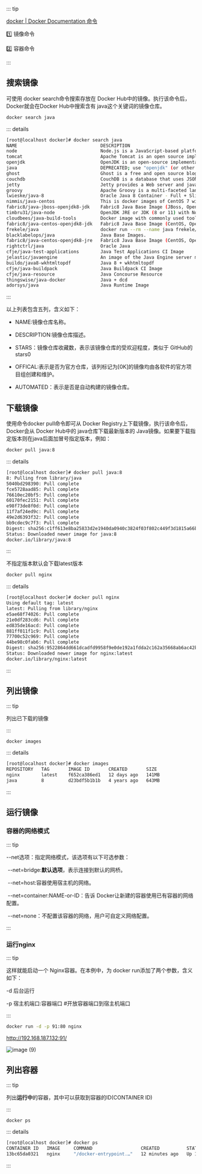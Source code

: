 ::: tip

[docker | Docker Documentation 命令](https://docs.docker.com/engine/reference/commandline/docker/) 

:one: 镜像命令

:two: 容器命令

:::



## **搜索镜像**

可使用 docker search命令搜索存放在 Docker Hub中的镜像。执行该命令后， Docker就会在Docker Hub中搜索含有 java这个关键词的镜像仓库。

```sh
docker search java
```

::: details

```sh
[root@localhost docker]# docker search java
NAME                               DESCRIPTION                                     STARS     OFFICIAL   AUTOMATED
node                               Node.js is a JavaScript-based platform for s…   10852     [OK]
tomcat                             Apache Tomcat is an open source implementati…   3193      [OK]
openjdk                            OpenJDK is an open-source implementation of …   3058      [OK]
java                               DEPRECATED; use "openjdk" (or other JDK impl…   1976      [OK]
ghost                              Ghost is a free and open source blogging pla…   1451      [OK]
couchdb                            CouchDB is a database that uses JSON for doc…   451       [OK]
jetty                              Jetty provides a Web server and javax.servle…   379       [OK]
groovy                             Apache Groovy is a multi-faceted language fo…   120       [OK]
lwieske/java-8                     Oracle Java 8 Container - Full + Slim - Base…   50                   [OK]
nimmis/java-centos                 This is docker images of CentOS 7 with diffe…   42                   [OK]
fabric8/java-jboss-openjdk8-jdk    Fabric8 Java Base Image (JBoss, OpenJDK 8)      29                   [OK]
timbru31/java-node                 OpenJDK JRE or JDK (8 or 11) with Node.js 12…   19                   [OK]
cloudbees/java-build-tools         Docker image with commonly used tools to bui…   16                   [OK]
fabric8/java-centos-openjdk8-jdk   Fabric8 Java Base Image (CentOS, OpenJDK 8, …   14                   [OK]
frekele/java                       docker run --rm --name java frekele/java        12                   [OK]
blacklabelops/java                 Java Base Images.                               8                    [OK]
fabric8/java-centos-openjdk8-jre   Fabric8 Java Base Image (CentOS, OpenJDK 8, …   4                    [OK]
rightctrl/java                     Oracle Java                                     3                    [OK]
cfje/java-test-applications        Java Test Applications CI Image                 2
jelastic/javaengine                An image of the Java Engine server maintaine…   1
buildo/java8-wkhtmltopdf           Java 8 + wkhtmltopdf                            1                    [OK]
cfje/java-buildpack                Java Buildpack CI Image                         1
cfje/java-resource                 Java Concourse Resource                         1
thingswise/java-docker             Java + dcd                                      0                    [OK]
adorsys/java                       Java Runtime Image                              0                    [OK]
```

:::

以上列表包含五列，含义如下：

- NAME:镜像仓库名称。

- DESCRIPTION:镜像仓库描述。

- STARS：镜像仓库收藏数，表示该镜像仓库的受欢迎程度，类似于 GitHub的 stars0

- OFFICAL:表示是否为官方仓库，该列标记为[0K]的镜像均由各软件的官方项目组创建和维护。

- AUTOMATED：表示是否是自动构建的镜像仓库。



## 下载镜像

使用命令docker pull命令即可从 Docker Registry上下载镜像，执行该命令后，Docker会从 Docker Hub中的 java仓库下载最新版本的 Java镜像。如果要下载指定版本则在java后面加冒号指定版本，例如：

```sh
docker pull java:8
```

::: details

```sh
[root@localhost docker]# docker pull java:8
8: Pulling from library/java
5040bd298390: Pull complete
fce5728aad85: Pull complete
76610ec20bf5: Pull complete
60170fec2151: Pull complete
e98f73de8f0d: Pull complete
11f7af24ed9c: Pull complete
49e2d6393f32: Pull complete
bb9cdec9c7f3: Pull complete
Digest: sha256:c1ff613e8ba25833d2e1940da0940c3824f03f802c449f3d1815a66b7f8c0e9d
Status: Downloaded newer image for java:8
docker.io/library/java:8
```

:::

不指定版本默认会下载latest版本

```sh
docker pull nginx
```

::: details

```sh
[root@localhost docker]# docker pull nginx
Using default tag: latest
latest: Pulling from library/nginx
e5ae68f74026: Pull complete
21e0df283cd6: Pull complete
ed835de16acd: Pull complete
881ff011f1c9: Pull complete
77700c52c969: Pull complete
44be98c0fab6: Pull complete
Digest: sha256:9522864dd661dcadfd9958f9e0de192a1fdda2c162a35668ab6ac42b465f0603
Status: Downloaded newer image for nginx:latest
docker.io/library/nginx:latest
```

:::

## **列出镜像**

::: tip

列出已下载的镜像

:::

```sh
docker images
```

::: details

```sh
[root@localhost docker]# docker images
REPOSITORY   TAG       IMAGE ID       CREATED       SIZE
nginx        latest    f652ca386ed1   12 days ago   141MB
java         8         d23bdf5b1b1b   4 years ago   643MB
```

:::

## 运行镜像

### 容器的网络模式

::: tip

--net选项：指定网络模式，该选项有以下可选参数：

​	--net=bridge:**默认选项**，表示连接到默认的网桥。

​	--net=host:容器使用宿主机的网络。

​	--net=container:NAME-or-ID：告诉 Docker让新建的容器使用已有容器的网络配置。

​	--net=none：不配置该容器的网络，用户可自定义网络配置。

:::







### 运行nginx

::: tip

这样就能启动一个 Nginx容器。在本例中，为 docker run添加了两个参数，含义如下：

-d 后台运行

-p 宿主机端口:容器端口 #开放容器端口到宿主机端口

:::

```sh
docker run -d -p 91:80 nginx
```

http://192.168.187.132:91/

![image (9)](https://gitee.com/q10viking/PictureRepos/raw/master/images//202112151838311.jpg)

## **列出容器**

::: tip

列出**运行中**的容器，其中可以获取到容器的ID(CONTAINER ID)

:::

```sh
docker ps
```

::: details

```sh
[root@localhost docker]# docker ps
CONTAINER ID   IMAGE     COMMAND                  CREATED          STATUS          PORTS                NAMES
13bc65da0321   nginx     "/docker-entrypoint.…"   12 minutes ago   Up 12 minutes   0.0.0.0:91->80/tcp   boring_kowalevski
```

:::